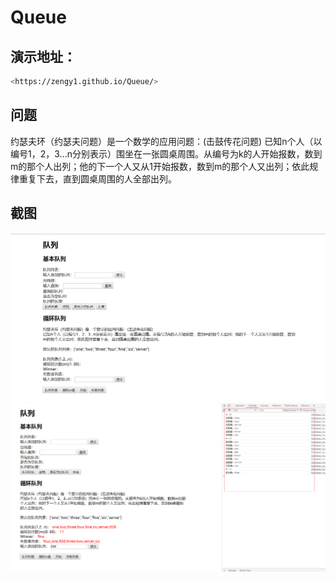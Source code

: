 # Queue
## 演示地址：
```bash
<https://zengy1.github.io/Queue/>
```
## 问题
约瑟夫环（约瑟夫问题）是一个数学的应用问题：(击鼓传花问题)
已知n个人（以编号1，2，3...n分别表示）围坐在一张圆桌周围。从编号为k的人开始报数，数到m的那个人出列；他的下一个人又从1开始报数，数到m的那个人又出列；依此规律重复下去，直到圆桌周围的人全部出列。
## 截图
![](https://github.com/zengY1/Queue/blob/master/image/1.png)
![](https://github.com/zengY1/Queue/blob/master/image/2.png)
